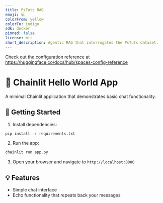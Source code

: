 ```yaml
---
title: PsTuts RAG
emoji: 💻
colorFrom: yellow
colorTo: indigo
sdk: docker
pinned: false
license: mit
short_description: Agentic RAG that interrogates the PsTuts dataset.
---
```


Check out the configuration reference at https://huggingface.co/docs/hub/spaces-config-reference

# 🤖 Chainlit Hello World App

A minimal Chainlit application that demonstrates basic chat functionality.

## 🚀 Getting Started

1. Install dependencies:
```bash
pip install -r requirements.txt
```

2. Run the app:
```bash
chainlit run app.py
```

3. Open your browser and navigate to `http://localhost:8000`

## 💡 Features

- Simple chat interface
- Echo functionality that repeats back your messages
